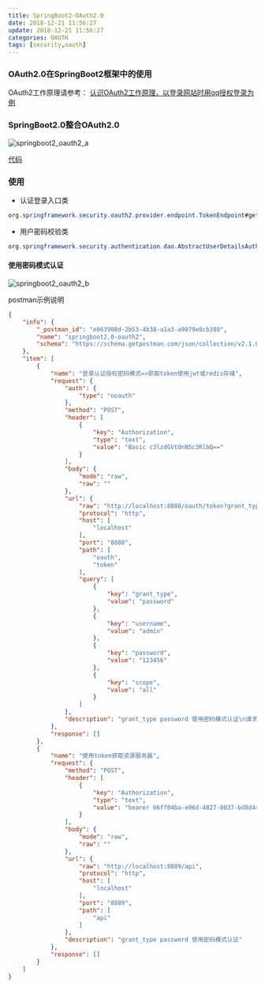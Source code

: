 ```yaml
---
title: SpringBoot2-OAuth2.0
date: 2018-12-21 11:56:27
update: 2018-12-21 11:56:27
categories: OAUTH
tags: [security,oauth]
---
```


### OAuth2.0在SpringBoot2框架中的使用

OAuth2工作原理请参考： [认识OAuth2工作原理，以登录网站时用qq授权登录为例][1]

<!-- more -->

### SpringBoot2.0整合OAuth2.0

![springboot2_oauth2_a](https://volc1612.gitee.io/blog/images/springboot2oauth2/springboot2_oauth2_a.png)

[代码][2]

### 使用

* 认证登录入口类

```java
org.springframework.security.oauth2.provider.endpoint.TokenEndpoint#getAccessToken
```

* 用户密码校验类

```java
org.springframework.security.authentication.dao.AbstractUserDetailsAuthenticationProvider#authenticate
```

#### 使用密码模式认证

![springboot2_oauth2_b](https://volc1612.gitee.io/blog/images/springboot2oauth2/springboot2_oauth2_b.gif)

postman示例说明
```json
{
	"info": {
		"_postman_id": "e063908d-2b53-4b38-a1a3-a9079e0cb380",
		"name": "springboot2.0-oauth2",
		"schema": "https://schema.getpostman.com/json/collection/v2.1.0/collection.json"
	},
	"item": [
		{
			"name": "登录认证授权密码模式=>获取token使用jwt或redis存储",
			"request": {
				"auth": {
					"type": "noauth"
				},
				"method": "POST",
				"header": [
					{
						"key": "Authorization",
						"type": "text",
						"value": "Basic c3lzdGVtOnN5c3RlbQ=="
					}
				],
				"body": {
					"mode": "raw",
					"raw": ""
				},
				"url": {
					"raw": "http://localhost:8888/oauth/token?grant_type=password&username=admin&password=123456&scope=all",
					"protocol": "http",
					"host": [
						"localhost"
					],
					"port": "8888",
					"path": [
						"oauth",
						"token"
					],
					"query": [
						{
							"key": "grant_type",
							"value": "password"
						},
						{
							"key": "username",
							"value": "admin"
						},
						{
							"key": "password",
							"value": "123456"
						},
						{
							"key": "scope",
							"value": "all"
						}
					]
				},
				"description": "grant_type password 使用密码模式认证\n请求头 Authorization 户端id和客户端密码例如\nAuthorization : Basic Base64(client_id:client_secret)\nAuthorization : Basic Base64(\"system:system\")"
			},
			"response": []
		},
		{
			"name": "使用token获取资源服务器",
			"request": {
				"method": "POST",
				"header": [
					{
						"key": "Authorization",
						"type": "text",
						"value": "bearer 06ff04ba-e06d-4827-8037-bd8d44f2a7f3"
					}
				],
				"body": {
					"mode": "raw",
					"raw": ""
				},
				"url": {
					"raw": "http://localhost:8889/api",
					"protocol": "http",
					"host": [
						"localhost"
					],
					"port": "8889",
					"path": [
						"api"
					]
				},
				"description": "grant_type password 使用密码模式认证"
			},
			"response": []
		}
	]
}
```

[1]: https://www.cnblogs.com/flashsun/p/7424071.html
[2]: https://gitee.com/volc1612/springboot2.0-oauth2.git
